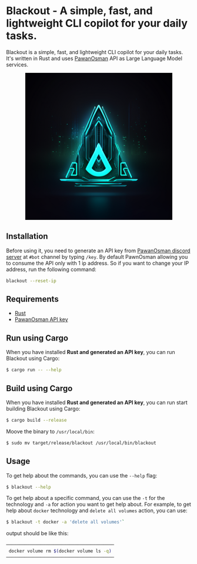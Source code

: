 # Blackout - A simple, fast, and lightweight CLI copilot for your daily tasks.

Blackout is a simple, fast, and lightweight CLI copilot for your daily tasks. It's written in Rust and uses [PawanOsman](https://github.com/PawanOsman/ChatGPT#self-host-your-own-api) API as Large Language Model services.

  <p align="center">
      <img src="/img/black-out.jpg" alt="blackout" height="400">
  </p>

## Installation

Before using it, you need to generate an API key from [PawanOsman discord server](https://discord.pawan.krd/) at `#bot` channel by typing `/key`. By default PawnOsman allowing you to consume the API only with 1 ip address. So if you want to change your IP address, run the following command:

```bash
blackout --reset-ip
```

## Requirements

- [Rust](https://www.rust-lang.org/tools/install)
- [PawanOsman API key](https://discord.pawan.krd/)

## Run using Cargo

When you have installed **Rust and generated an API key**, you can run Blackout using Cargo:

```bash
$ cargo run -- --help
```

## Build using Cargo

When you have installed **Rust and generated an API key**, you can run start building Blackout using Cargo:

```bash
$ cargo build --release
```

Moove the binary to `/usr/local/bin`:
```bash
$ sudo mv target/release/blackout /usr/local/bin/blackout
```

## Usage

To get help about the commands, you can use the `--help` flag:

```bash
$ blackout --help
```

To get help about a specific command, you can use the `-t` for the technology and `-a` for action you want to get help about.
For example, to get help about `docker` technology and `delete all volumes` action, you can use:

```bash
$ blackout -t docker -a 'delete all volumes'`
```

output should be like this:

```bash
─────────────────────────────────────────
 docker volume rm $(docker volume ls -q)
─────────────────────────────────────────
```

